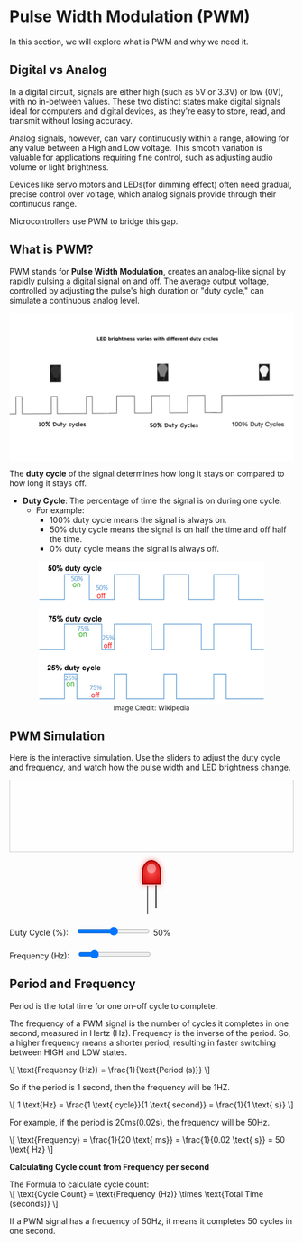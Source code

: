 
# Pulse Width Modulation (PWM)

<style>
  
  .slider-container {
    margin: 20px 0;
  }

  label {
    margin-right: 10px;
  }

  .led-container {
    display: flex;
    flex-direction: column;
    align-items: center;
    gap: 2px;
    position: relative;
  }

  .led-body {
    width: 30px;
    height: 40px;
    background: radial-gradient(circle at center, #ff5555, #cc0000);
    border-radius: 50% 50% 0 0;
    border: 2px solid #990000;
    position: relative;
    box-shadow: 0 0 10px rgba(255, 85, 85, 0.8);
  }

  .led-body::after {
    content: '';
    position: absolute;
    top: 5px;
    left: 7px;
    width: 16px;
    height: 16px;
    background: rgba(255, 255, 255, 0.4);
    border-radius: 50%;
  }

  .led-pin {
    width: 2px;
    height: 40px;
    background-color: #333;
    position: relative;
  }

  .anode {
    height: 50px; /* Longer pin for the anode */
    margin-right: 15px;
    background-color: #666;
  }

  .cathode {
    height: 40px; /* Shorter pin for the cathode */
    margin-left: 15px;
    background-color: #333;
    position: absolute;
    margin-top: 45px;
  }

  canvas {
    border: 1px solid #ccc;
    display: block;
    margin: 10px auto;
  }
  #pwmCanvas {
    background-color: #fefefe; 
</style>

In this section, we will explore what is PWM and why we need it.

## Digital vs Analog
In a digital circuit, signals are either high (such as 5V or 3.3V) or low (0V), with no in-between values. These two distinct states make digital signals ideal for computers and digital devices, as they're easy to store, read, and transmit without losing accuracy.   

Analog signals, however, can vary continuously within a range, allowing for any value between a High and Low voltage.  This smooth variation is valuable for applications requiring fine control, such as adjusting audio volume or light brightness.

Devices like servo motors and LEDs(for dimming effect) often need gradual, precise control over voltage, which analog signals provide through their continuous range.

Microcontrollers use PWM to bridge this gap.

## What is PWM?
PWM stands for **Pulse Width Modulation**, creates an analog-like signal by rapidly pulsing a digital signal on and off. The average output voltage, controlled by adjusting the pulse's high duration or "duty cycle," can simulate a continuous analog level. 
 
 <img style="display: block; margin: auto;" alt="LED PWM" src="../images/led-pwm.jpg" />


The **duty cycle** of the signal determines how long it stays on compared to how long it stays off. 

- **Duty Cycle**: 
The percentage of time the signal is on during one cycle. 
  - For example:
    - 100% duty cycle means the signal is always on.
    - 50% duty cycle means the signal is on half the time and off half the time.
    - 0% duty cycle means the signal is always off.
<img style="display: block; margin: auto;" alt="Duty Cycle" src="../images/pwm-duty-cycle.png" />
<span style="text-align: center;display: block; margin: auto;  font-size: 12px;">Image Credit: Wikipedia</span>


## PWM Simulation

Here is the interactive simulation. Use the sliders to adjust the duty cycle and frequency, and watch how the pulse width and LED brightness change.


<canvas id="pwmCanvas" width="800" height="200"></canvas>
<div class="led-container">
  <div class="led-body" id="ledBody"></div>
  <div class="led-pin anode"></div>
  <div class="led-pin cathode"></div>
</div>

<div class="slider-container">
  <label for="dutyCycle">Duty Cycle (%): </label>
  <input type="range" id="dutyCycle" min="0" max="100" value="50">
  <span id="dutyCycleValue">50</span>%
</div>
<div class="slider-container">
  <label for="frequency">Frequency (Hz): </label>
  <input type="range" id="frequency" min="1" max="50" value="10">
  <!-- <span id="frequencyValue">x</span> Hz -->
</div>

## Period and Frequency
Period is the total time for one on-off cycle to complete. 

The frequency of a PWM signal is the number of cycles it completes in one second, measured in Hertz (Hz).  Frequency is the inverse of the period.  So, a higher frequency means a shorter period, resulting in faster switching between HIGH and LOW states.

\\[
\text{Frequency (Hz)} = \\frac{1}{\text{Period (s)}}
\\]

So if the period is 1 second, then the frequency will be 1HZ.

\\[
1 \text{Hz} = \\frac{1 \text{ cycle}}{1 \text{ second}} = \\frac{1}{1 \text{ s}}
\\]

For example, if the period is 20ms(0.02s), the frequency will be 50Hz.

\\[
\text{Frequency} = \\frac{1}{20 \text{ ms}} = \\frac{1}{0.02 \text{ s}} = 50 \text{ Hz}
\\]


**Calculating Cycle count from Frequency per second**

The Formula to calculate cycle count:  
\\[
\text{Cycle Count} = \text{Frequency (Hz)} \\times \text{Total Time (seconds)}
\\]

If a PWM signal has a frequency of 50Hz, it means it completes 50 cycles in one second.

<script>
  const pwmCanvas = document.getElementById('pwmCanvas');
  const pwmCtx = pwmCanvas.getContext('2d');
  
  const dutyCycleSlider = document.getElementById('dutyCycle');
  const dutyCycleValue = document.getElementById('dutyCycleValue');
  const frequencySlider = document.getElementById('frequency');
  const frequencyValue = document.getElementById('frequencyValue');
  const ledBody = document.getElementById('ledBody');

  let dutyCycle = 50; // Initial duty cycle in percentage
  let frequency = 10; // Initial frequency in Hz

  function drawPWM() {
    pwmCtx.clearRect(0, 0, pwmCanvas.width, pwmCanvas.height);

    const period = 1000 / frequency; // Period in ms
    const onTime = period * (dutyCycle / 100); // On time in ms
    const offTime = period - onTime; // Off time in ms

    const totalWidth = pwmCanvas.width;
    const cycles = frequency; // Number of cycles to display
    const cycleWidth = totalWidth / cycles;

    pwmCtx.strokeStyle = 'black';
    pwmCtx.lineWidth = 2;
    pwmCtx.beginPath();

    let x = 0;

    if (dutyCycle === 100) {
      pwmCtx.moveTo(0, 50);
      pwmCtx.lineTo(pwmCanvas.width, 50);
    } else if (dutyCycle === 0) {
      pwmCtx.moveTo(0, 150);
      pwmCtx.lineTo(pwmCanvas.width, 150);
    } else {
      for (let i = 0; i < cycles; i++) {
        const highWidth = (onTime / period) * cycleWidth;
        const lowWidth = (offTime / period) * cycleWidth;

        pwmCtx.moveTo(x, 50);
        pwmCtx.lineTo(x + highWidth, 50);
        pwmCtx.lineTo(x + highWidth, 150);
        pwmCtx.lineTo(x + highWidth + lowWidth, 150);
        pwmCtx.lineTo(x + highWidth + lowWidth, 50);

        x += cycleWidth;
      }
    }
    pwmCtx.stroke();
  }

  function updateLED() {
    const brightness = dutyCycle / 100;
    
    ledBody.style.background = `radial-gradient(circle at center, rgba(255, 85, 85, ${brightness}), #cc0000)`;
  }

  function update() {
    dutyCycle = parseInt(dutyCycleSlider.value, 10);
    frequency = parseInt(frequencySlider.value, 10);

    dutyCycleValue.textContent = dutyCycle;
    // frequencyValue.textContent = frequency;

    drawPWM();
    updateLED();
  }

  dutyCycleSlider.addEventListener('input', update);
  frequencySlider.addEventListener('input', update);

  // Initial draw
  drawPWM();
  updateLED();
</script>
